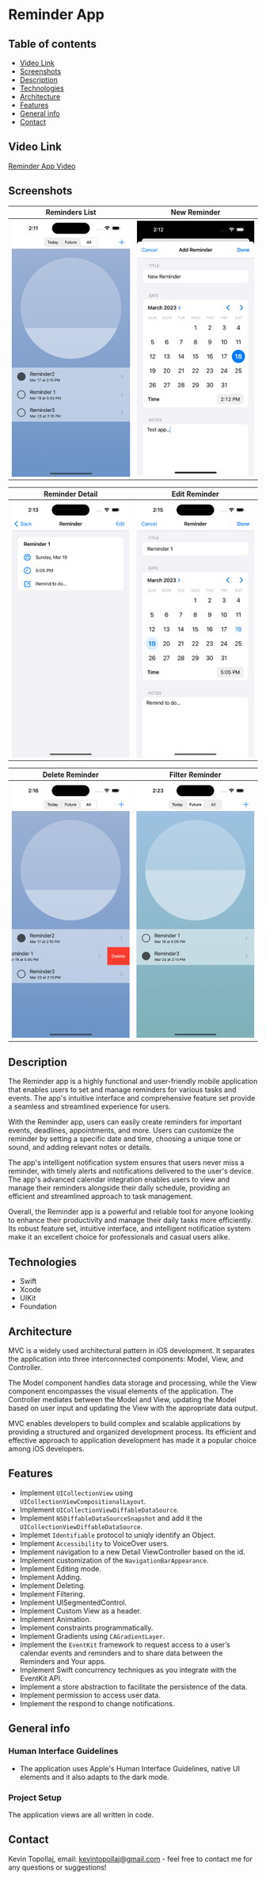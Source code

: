 # Reminder App

## Table of contents

* [Video Link](#video-link)
* [Screenshots](#screenshots)
* [Description](#description)
* [Technologies](#technologies)
* [Architecture](#architecture)
* [Features](#features)
* [General info](#general-info)
* [Contact](#contact)


## Video Link

[Reminder App Video](https://www.linkedin.com/posts/activity-6980240794137833472-Qhql?utm_source=share&utm_medium=member_desktop)


## Screenshots

Reminders List            |  New Reminder
:-------------------------:|:-------------------------:
<img src="./img/S1.png" width="300">  |  <img src="./img/S2.png" width="300">

Reminder Detail           |  Edit Reminder
:-------------------------:|:-------------------------:
<img src="./img/S3.png" width="300">  |  <img src="./img/S4.png" width="300">

Delete Reminder           |  Filter Reminder
:-------------------------:|:-------------------------:
<img src="./img/S5.png" width="300">  |  <img src="./img/S6.png" width="300">


## Description

The Reminder app is a highly functional and user-friendly mobile application that enables users to set and manage reminders for various tasks and events. The app's intuitive interface and comprehensive feature set provide a seamless and streamlined experience for users.

With the Reminder app, users can easily create reminders for important events, deadlines, appointments, and more. Users can customize the reminder by setting a specific date and time, choosing a unique tone or sound, and adding relevant notes or details.

The app's intelligent notification system ensures that users never miss a reminder, with timely alerts and notifications delivered to the user's device. The app's advanced calendar integration enables users to view and manage their reminders alongside their daily schedule, providing an efficient and streamlined approach to task management.

Overall, the Reminder app is a powerful and reliable tool for anyone looking to enhance their productivity and manage their daily tasks more efficiently. Its robust feature set, intuitive interface, and intelligent notification system make it an excellent choice for professionals and casual users alike.


## Technologies
* Swift
* Xcode
* UIKit
* Foundation


## Architecture

MVC is a widely used architectural pattern in iOS development. It separates the application into three interconnected components: Model, View, and Controller.

The Model component handles data storage and processing, while the View component encompasses the visual elements of the application. The Controller mediates between the Model and View, updating the Model based on user input and updating the View with the appropriate data output.

MVC enables developers to build complex and scalable applications by providing a structured and organized development process. Its efficient and effective approach to application development has made it a popular choice among iOS developers.


## Features

- Implement `UICollectionView` using `UICollectionViewCompositionalLayout`.
- Implement `UICollectionViewDiffableDataSource`.
- Implement `NSDiffableDataSourceSnapshot` and add it the `UICollectionViewDiffableDataSource`.
- Implemet `Identifiable` protocol to uniqly identify an Object.
- Implement `Accessibility` to VoiceOver users.
- Implement navigation to a new Detail ViewController based on the id.
- Implement customization of the `NavigationBarAppearance`.
- Implement Editing mode.
- Implement Adding.
- Implement Deleting.
- Implement Filtering.
- Implement UISegmentedControl.
- Implement Custom View as a header.
- Implement Animation.
- Implement constraints programmatically.
- Implement Gradients using `CAGradientLayer`.
- Implement the `EventKit` framework to request access to a user’s calendar events and reminders and to share data between the Reminders and Your apps.
- Implement Swift concurrency techniques as you integrate with the EventKit API.
- Implement a store abstraction to facilitate the persistence of the data.
- Implement permission to access user data.
- Implement the respond to change notifications.


## General info

### Human Interface Guidelines
* The application uses Apple's Human Interface Guidelines, native UI elements and it also adapts to the dark mode.

### Project Setup
The application views are all written in code.

 
## Contact

Kevin Topollaj, email: kevintopollaj@gmail.com - feel free to contact me for any questions or suggestions!
